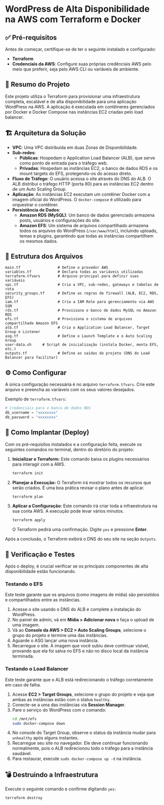 # WordPress de Alta Disponibilidade na AWS com Terraform e Docker
## ✅ Pré-requisitos

Antes de começar, certifique-se de ter o seguinte instalado e configurado:

  * **Terraform**
  * **Credenciais da AWS**: Configure suas próprias credênciais AWS pelo meio que preferir, seja pelo AWS CLI ou variáveis de ambiente.

## 📖 Resumo do Projeto

Este projeto utiliza o Terraform para provisionar uma infraestrutura completa, escalável e de alta disponibilidade para uma aplicação WordPress na AWS. A aplicação é executada em contêineres gerenciados por Docker e Docker Compose nas instâncias EC2 criadas pelo load balancer.

## 🏗️ Arquitetura da Solução

  * **VPC**: Uma VPC distribuída em duas Zonas de Disponibilidade.
  * **Sub-redes**:
      * **Públicas**: Hospedam o Application Load Balancer (ALB), que serve como ponto de entrada para o tráfego web.
      * **Privadas**: Hospedam as instâncias EC2, o banco de dados RDS e os mount targets do EFS, protegendo-os do acesso direto.
  * **Fluxo de Tráfego**: O usuário acessa o site através do DNS do ALB. O ALB distribui o tráfego HTTP (porta 80) para as instâncias EC2 dentro de um Auto Scaling Group.
  * **Aplicação**: As instâncias EC2 executam um contêiner Docker com a imagem oficial do WordPress. O `docker-compose` é utilizado para orquestrar o contêiner.
  * **Persistência de Dados**:
      * **Amazon RDS (MySQL)**: Um banco de dados gerenciado armazena posts, usuários e configurações do site.
      * **Amazon EFS**: Um sistema de arquivos compartilhado armazena todos os arquivos do WordPress (`/var/www/html`), incluindo uploads, temas e plugins, garantindo que todas as instâncias compartilhem os mesmos dados.


## 📂 Estrutura dos Arquivos

```
main.tf                 # Define o provedor AWS
variables.tf            # Declara todas as variáveis utilizadas
terraform.tfvars        # Arquivo principal para definir suas variáveis
vpc.tf                  # Cria a VPC, sub-redes, gateways e tabelas de rota
security_groups.tf      # Define as regras de firewall (ALB, EC2, RDS, EFS)
iam.tf                  # Cria a IAM Role para gerenciamento via AWS SSM
rds.tf                  # Provisiona o banco de dados MySQL no Amazon RDS
efs.tf                  # Provisiona o sistema de arquivos compartilhado Amazon EFS
alb.tf                  # Cria o Application Load Balancer, Target Group e Listener
asg.tf                  # Define o Launch Template e o Auto Scaling Group
user-data.sh     # Script de inicialização (instala Docker, monta EFS, etc.)
outputs.tf              # Define as saídas do projeto (DNS do Load Balancer para facilitar)
```

## ⚙️ Como Configurar

A única configuração necessária é no arquivo `terraform.tfvars`. Crie este arquivo e preencha as variáveis com os seus valores desejados.

Exemplo de `terraform.tfvars`:

```terraform
# Credenciais para o banco de dados RDS
db_username = "xxxxxxxx"
db_password = "xxxxxxxx"
```

## 🚀 Como Implantar (Deploy)

Com os pré-requisitos instalados e a configuração feita, execute os seguintes comandos no terminal, dentro do diretório do projeto:

1.  **Inicializar o Terraform:**
    Este comando baixa os plugins necessários para interagir com a AWS.

    ```bash
    terraform init
    ```

2.  **Planejar a Execução:**
    O Terraform irá mostrar todos os recursos que serão criados. É uma boa prática revisar o plano antes de aplicar.

    ```bash
    terraform plan
    ```

3.  **Aplicar a Configuração:**
    Este comando irá criar toda a infraestrutura na sua conta AWS. A execução pode levar vários minutos.

    ```bash
    terraform apply
    ```

    O Terraform pedirá uma confirmação. Digite `yes` e pressione **Enter**.

Após a conclusão, o Terraform exibirá o DNS do seu site na seção `Outputs`.

## 🔬 Verificação e Testes

Após o deploy, é crucial verificar se os principais componentes de alta disponibilidade estão funcionando.

### Testando o EFS

Este teste garante que os arquivos (como imagens de mídia) são persistidos e compartilhados entre as instâncias.

1.  Acesse o site usando o DNS do ALB e complete a instalação do WordPress.
2.  No painel de admin, vá em **Mídia \> Adicionar nova** e faça o upload de uma imagem.
3.  Vá ao **Console da AWS \> EC2 \> Auto Scaling Groups**, selecione o grupo do projeto e termine uma das instâncias.
4.  Aguarde o ASG lançar uma nova instância.
5.  Recarregue o site. A imagem que você subiu deve continuar visível, provando que ela foi salva no EFS e não no disco local da instância terminada.

### Testando o Load Balancer

Este teste garante que o ALB está redirecionando o tráfego corretamente em caso de falha.

1.  Acesse **EC2 \> Target Groups**, selecione o grupo do projeto e veja que ambas as instâncias estão com o status `healthy`.
2.  Conecte-se a uma das instâncias via **Session Manager**.
3.  Pare o serviço do WordPress com o comando:
    ```bash
    cd /mnt/efs
    sudo docker-compose down
    ```
4.  No console do Target Group, observe o status da instância mudar para `unhealthy` após alguns instantes.
5.  Recarregue seu site no navegador. Ele deve continuar funcionando normalmente, pois o ALB redirecionou todo o tráfego para a instância saudável.
6.  Para restaurar, execute `sudo docker-compose up -d` na instância.

## 💣 Destruindo a Infraestrutura

Execute o seguinte comando e confirme digitando `yes`:

```bash
terraform destroy
```
